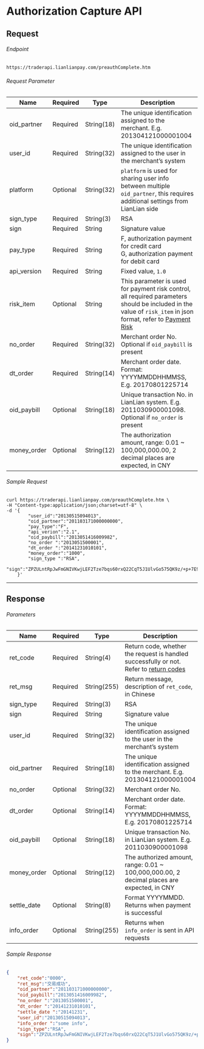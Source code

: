 # Authorization Capture API

## Request

###### Endpoint

```html
https://traderapi.lianlianpay.com/preauthComplete.htm
```

###### Request Parameter

|Name|Required|Type|Description|
|---|---|---|---|
|oid_partner|Required|String(18)|The unique identification assigned to the merchant. E.g. 201304121000001004|
|user_id|Required|String(32)|The unique identification assigned to the user in the merchant’s system|
|platform|Optional|String(32)| ```platform``` is used for sharing user info between multiple ```oid_partner```, this requires additional settings from LianLian side|
|sign_type|Required|String(3)|RSA |
|sign|Required|String|Signature value|
|pay_type|Required|String| F, authorization payment for credit card <br> G, authorization payment for debit card |
|api_version|Required|String|Fixed value, ```1.0```|
|risk_item|Optional|String| This parameter is used for payment risk control, all required parameters should be included in the value of ```risk_item``` in json format, refer to [Payment Risk](payment_risk_item.md)| 
|no_order|Required|String(32)|Merchant order No. Optional if ```oid_paybill``` is present |
|dt_order|Required|String(14)|Merchant order date. Format: YYYYMMDDHHMMSS, E.g. 20170801225714|
|oid_paybill|Optional|String(18)|Unique transaction No. in LianLian system. E.g. 2011030900001098. Optional if ```no_order``` is present |
|money_order|Optional|String(12)|The authorization amount, range: 0.01 ~ 100,000,000.00, 2 decimal places are expected, in CNY|

###### Sample Request

```curl
curl https://traderapi.lianlianpay.com/preauthComplete.htm \
-H "Content-type:application/json;charset=utf-8" \
-d '{
    	"user_id":"20130515094013",
    	"oid_partner":"201103171000000000",
    	"pay_type":"F",
    	"api_verion":"2.1",
    	"oid_paybill":"2013051416009982",
    	"no_order ":"2013051500001",
    	"dt_order ":"20141231010101",
    	"money_order":"1000",
    	"sign_type ":"RSA",
    	"sign":"ZPZULntRpJwFmGNIVKwjLEF2Tze7bqs60rxQ22CqT5J1UlvGo575QK9z/+p+7E9cOoRoWzqR6xHZ6WVv3dloyGKDR0btvrdqPgUAoeaX/YOWzTh00vwcQ+HBtXE+vPTfAqjCTxiiSJEOY7ATCF1q7iP3sfQxhS0nDUug1LP3OLk="
    }'
```

***

## Response

###### Parameters

|Name|Required|Type|Description|
|---|---|---|---|
|ret_code|Required|String(4)|Return code, whether the request is handled successfully or not. Refer to [return codes](return_code.md)|
|ret_msg|Required|String(255)|Return message, description of ```ret_code```, in Chinese|
|sign_type|Required|String(3)|RSA |
|sign|Required|String|Signature value|
|user_id|Required|String(32)|The unique identification assigned to the user in the merchant’s system|
|oid_partner|Required|String(18)|The unique identification assigned to the merchant. E.g. 201304121000001004|
|no_order|Optional|String(32)|Merchant order No.|
|dt_order|Optional|String(14)|Merchant order date. Format: YYYYMMDDHHMMSS, E.g. 20170801225714|
|oid_paybill|Optional|String(18)|Unique transaction No. in LianLian system. E.g. 2011030900001098|
|money_order|Optional|String(12)|The authorized amount, range: 0.01 ~ 100,000,000.00, 2 decimal places are expected, in CNY|
|settle_date|Optional|String(8)| Format YYYYMMDD. Returns when payment is successful|
|info_order|Optional|String(255)| Returns when ```info_order``` is sent in API requests|

###### Sample Response

```json
{
	"ret_code":"0000",
	"ret_msg":"交易成功",
	"oid_partner":"201103171000000000",
	"oid_paybill":"2013051416009982",
	"no_order ":"2013051500001",
	"dt_order ":"20141231010101",
	"settle_date ":"20141231",
	"user_id":"20130515094013",
	"info_order ":"some info",
	"sign_type":"RSA", 
	"sign":"ZPZULntRpJwFmGNIVKwjLEF2Tze7bqs60rxQ22CqT5J1UlvGo575QK9z/+p+7E9cOoRoWzqR6xHZ6WVv3dloyGKDR0btvrdqPgUAoeaX/YOWzTh00vwcQ+HBtXE+vPTfAqjCTxiiSJEOY7ATCF1q7iP3sfQxhS0nDUug1LP3OLk="
}
```
